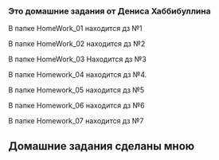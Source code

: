 ### Это домашние задания от Дениса Хаббибуллина
В папке HomeWork_01 находится дз №1

В папке HomeWork_02 находится дз №2

В папке HomeWork_03 Находится дз №3

В папке Homework_04 находится дз №4.

В папке Homework_05 находится дз №5

В папке Homework_06 находится дз №6

В папке Homework_07 находится дз №7

## Домашние задания сделаны мною
